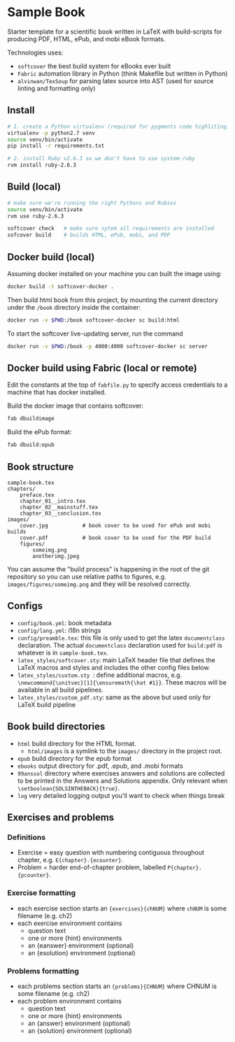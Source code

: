 Sample Book
===========
Starter template for a scientific book written in LaTeX with build-scripts for
producing PDF, HTML, ePub, and mobi eBook formats.

Technologies uses:
  - `softcover` the best build system for eBooks ever built
  - `Fabric` automation library in Python (think Makefile but written in Python)
  - `alvinwan/TexSoup` for parsing latex source into AST (used for source linting and formatting only)


## Install

```bash
# 1. create a Python virtualenv (required for pygments code highliting)
virtualenv -p python2.7 venv
source venv/bin/activate
pip install -r requirements.txt

# 2. install Ruby v2.6.3 so we don't have to use system-ruby
rvm install ruby-2.6.3
```


## Build (local)

```bash
# make sure we're running the right Pythons and Rubies
source venv/bin/activate
rvm use ruby-2.6.3

softcover check   # make sure sytem all requirements are installed
sofcover build    # builds HTML, ePub, mobi, and PDF
```


## Docker build (local)

Assuming docker installed on your machine you can built the image using:
```bash
docker build -t softcover-docker .
```

Then build html book from this project, by mounting the current directory under
the `/book` directory inside the container:
```bash
docker run -v $PWD:/book softcover-docker sc build:html
```

To start the softcover live-updating server, run the command
```bash
docker run -v $PWD:/book -p 4000:4000 softcover-docker sc server
```

## Docker build using Fabric (local or remote)

Edit the constants at the top of `fabfile.py` to specify access credentials to a
machine that has docker installed.

Build the docker image that contains softcover:
```bash
fab dbuildimage
```

Build the ePub format:
```bash
fab dbuild:epub
```

## Book structure

    sample-book.tex
    chapters/
        preface.tex
        chapter_01__intro.tex
        chapter_02__mainstuff.tex
        chapter_03__conclusion.tex
    images/
        cover.jpg           # book cover to be used for ePub and mobi builds
        cover.pdf           # book cover to be used for the PDF build
        figures/
            someimg.png
            anotherimg.jpeg

You can assume the "build process" is happening in the root of the git repository
so you can use relative paths to figures, e.g. `images/figures/someimg.png` and
they will be resolved correctly.


## Configs

  - `config/book.yml`: book metadata
  - `config/lang.yml`: i18n strings
  - `config/preamble.tex`: this file is only used to get the latex `documentclass` declaration.
     The actual `documentclass` declaration used for `build:pdf` is whatever is in `sample-book.tex`.
  - `latex_styles/softcover.sty`: main LaTeX header file that defines the LaTeX macros and styles
     and includes the other config files below.
  - `latex_styles/custom.sty `: define additional macros, e.g. `\newcommand{\unitvec}[1]{\ensuremath{\hat #1}}`.
     These macros will be available in all build pipelines.
  - `latex_styles/custom_pdf.sty`: same as the above but used only for LaTeX build pipeline



## Book build directories

  - `html` build directory for the HTML format. 
    - `html/images` is a symlink to the `images/` directory in the project root.
  - `epub` build directory for the epub format
  - `ebooks` output directory for .pdf, .epub, and .mobi formats
  - `99anssol` directory where exercises answers and solutions are collected to
    be printed in the Answers and Solutions appendix. Only relevant when `\setboolean{SOLSINTHEBACK}{true}`.
  - `log` very detailed logging output you'll want to check when things break


## Exercises and problems

### Definitions

  - Exercise = easy question with numbering contiguous throughout chapter, e.g. `E{chapter}.{ecounter}`.
  - Problem = harder end-of-chapter problem, labelled `P{chapter}.{pcounter}`.


### Exercise formatting

  - each exercise section starts an `{exercises}{chNUM}` where `chNUM` is some filename  (e.g. ch2)
  - each exercise environment contains
    - question text
    - one or more {hint} environments
    - an {eanswer} environment (optional)
    - an {esolution} environment (optional)


### Problems formatting

  - each problems section starts an `{problems}{CHNUM}` where CHNUM is some filename  (e.g. ch2)
  - each problem environment contains
    - question text
    - one or more {hint} environments
    - an {answer} environment (optional)
    - an {solution} environment (optional)

